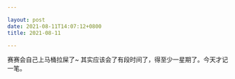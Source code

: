 ```yaml
---

layout: post
date: 2021-08-11T14:07:12+0800
title: 2021-08-11

---
```


赛赛会自己上马桶拉屎了~ 其实应该会了有段时间了，得至少一星期了。今天才记一笔。
